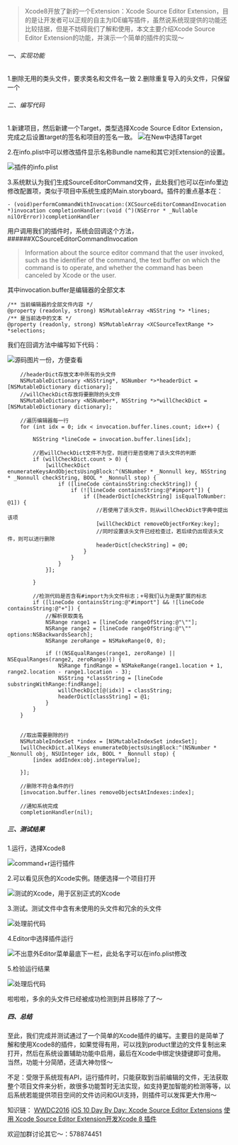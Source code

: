 >Xcode8开放了新的一个Extension：Xcode Source Editor Extension，目的是让开发者可以正规的自主为IDE编写插件，虽然说系统现提供的功能还比较拮据，但是不妨碍我们了解和使用，本文主要介绍Xcode Source Editor Extension的功能，并演示一个简单的插件的实现～

###### 一、实现功能
1.删除无用的类头文件，要求类名和文件名一致
2.删除重复导入的头文件，只保留一个

###### 二、编写代码
1.新建项目，然后新建一个Target，类型选择Xcode Source Editor Extension，完成之后设置target的签名和项目的签名一致。
![在New中选择Target](http://upload-images.jianshu.io/upload_images/459563-6bad7552f26e7442.png?imageMogr2/auto-orient/strip%7CimageView2/2/w/1240)


2.在info.plist中可以修改插件显示名称Bundle name和其它对Extension的设置。

![插件的info.plist](http://upload-images.jianshu.io/upload_images/459563-d97284d68d580069.png?imageMogr2/auto-orient/strip%7CimageView2/2/w/1240)

3.系统默认为我们生成SourceEditorCommand文件，此处我们也可以在info里边修改配置项，类似于项目中系统生成的Main.storyboard。插件的重点基本在：
 ```
- (void)performCommandWithInvocation:(XCSourceEditorCommandInvocation *)invocation completionHandler:(void (^)(NSError * _Nullable nilOrError))completionHandler
```
用户调用我们的插件时，系统会回调这个方法，
######XCSourceEditorCommandInvocation
>Information about the source editor command that the user invoked, such as the identifier of the command, the text buffer on which the command is to operate, and whether the command has been canceled by Xcode or the user.

其中invocation.buffer是编辑器的全部文本
```
/** 当前编辑器的全部文件内容 */
@property (readonly, strong) NSMutableArray <NSString *> *lines;
/** 是当前选中的文本 */
@property (readonly, strong) NSMutableArray <XCSourceTextRange *> *selections;
```
我们在回调方法中编写如下代码：

![源码图片一份，方便查看](http://upload-images.jianshu.io/upload_images/459563-eb2c20a81e60ee46.png?imageMogr2/auto-orient/strip%7CimageView2/2/w/1240)

```
    //headerDict存放文本中所有的头文件
    NSMutableDictionary <NSString*, NSNumber *>*headerDict = [NSMutableDictionary dictionary];
    //willCheckDict存放将要删除的头文件
    NSMutableDictionary <NSNumber*, NSString *>*willCheckDict = [NSMutableDictionary dictionary];
    
    //遍历编辑器每一行
    for (int idx = 0; idx < invocation.buffer.lines.count; idx++) {
        
        NSString *lineCode = invocation.buffer.lines[idx];
        
        //若willCheckDict文件不为空，则进行是否使用了该头文件的判断
        if (willCheckDict.count > 0) {
            [willCheckDict enumerateKeysAndObjectsUsingBlock:^(NSNumber * _Nonnull key, NSString * _Nonnull checkString, BOOL * _Nonnull stop) {
                if ([lineCode containsString:checkString]) {
                    if (![lineCode containsString:@"#import"]) {
                        if ([headerDict[checkString] isEqualToNumber: @1]) {
                            //若使用了该头文件，则从willCheckDict字典中提出该项
                            [willCheckDict removeObjectForKey:key];
                            //同时设置该头文件已经检查过，若后续仍出现该头文件，则可以进行删除
                            headerDict[checkString] = @0;
                        }
                    }
                }
            }];

        }
        
        //检测代码是否含有#import为头文件标志；+号我们认为是类扩展的标志
        if ([lineCode containsString:@"#import"] && ![lineCode containsString:@"+"]) {
            //解析获取类名
            NSRange range1 = [lineCode rangeOfString:@"\""];
            NSRange range2 = [lineCode rangeOfString:@"\"" options:NSBackwardsSearch];
            NSRange zeroRange = NSMakeRange(0, 0);
            
            if (!(NSEqualRanges(range1, zeroRange) || NSEqualRanges(range2, zeroRange))) {
                NSRange findRange = NSMakeRange(range1.location + 1, range2.location - range1.location - 3);
                NSString *classString = [lineCode substringWithRange:findRange];
                willCheckDict[@(idx)] = classString;
                headerDict[classString] = @1;
            }
        }
    }
    
    
    //取出需要删除的行
    NSMutableIndexSet *index = [NSMutableIndexSet indexSet];
    [willCheckDict.allKeys enumerateObjectsUsingBlock:^(NSNumber * _Nonnull obj, NSUInteger idx, BOOL * _Nonnull stop) {
        [index addIndex:obj.integerValue];

    }];
    
    //删除不符合条件的行
    [invocation.buffer.lines removeObjectsAtIndexes:index];
    
    //通知系统完成
    completionHandler(nil);
```

##### 三、测试结果

1.运行，选择Xcode8

![command+r运行插件](http://upload-images.jianshu.io/upload_images/459563-34347f0d276c2e55.png?imageMogr2/auto-orient/strip%7CimageView2/2/w/1240)

2.可以看见灰色的Xcode实例。随便选择一个项目打开

![测试的Xcode，用于区别正式的Xcode](http://upload-images.jianshu.io/upload_images/459563-5a4e6c5afb7641ca.png?imageMogr2/auto-orient/strip%7CimageView2/2/w/1240)

3.测试。测试文件中含有未使用的头文件和冗余的头文件

![处理前代码](http://upload-images.jianshu.io/upload_images/459563-9850d7c6a1352711.png?imageMogr2/auto-orient/strip%7CimageView2/2/w/1240)

4.Editor中选择插件运行

![不出意外Editor菜单最底下一栏，此处名字可以在info.plist修改](http://upload-images.jianshu.io/upload_images/459563-d1c732c5ecc548e3.png?imageMogr2/auto-orient/strip%7CimageView2/2/w/1240)

5.检验运行结果

![处理后代码](http://upload-images.jianshu.io/upload_images/459563-64f96edc2777c200.png?imageMogr2/auto-orient/strip%7CimageView2/2/w/1240)

啦啦啦，多余的头文件已经被成功检测到并且移除了了～

##### 四、总结
至此，我们完成并测试通过了一个简单的Xcode插件的编写。主要目的是简单了解和使用Xcode8的插件，如果觉得有用，可以找到product里边的文件复制出来打开，然后在系统设置辅助功能中启用，最后在Xcode中绑定快捷键即可食用。当然，功能十分简陋，还请大神勿怪～

不足：受限于系统现有API，运行插件时，只能获取到当前编辑的文件，无法获取整个项目文件来分析，故很多功能暂时无法实现，如支持更加智能的检测等等，以后系统若能提供项目空间的文件访问和GUI支持，则插件可以发挥更大作用～

知识链：
[WWDC2016](https://developer.apple.com/videos/play/wwdc2016/414/)
[iOS 10 Day By Day: Xcode Source Editor Extensions](http://www.cocoachina.com/ios/20161212/18344.html)
[使用 Xcode Source Editor Extension开发Xcode 8 插件](http://blog.csdn.net/zhouzhoujianquan/article/details/52600763)


欢迎加群讨论其它～：578874451
